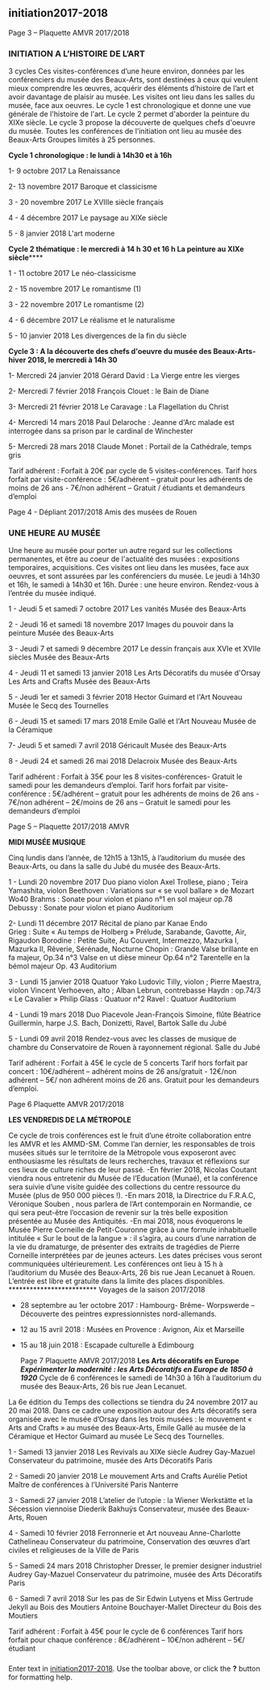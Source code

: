## initiation2017-2018

Page 3 – Plaquette AMVR 2017/2018

### INITIATION A L’HISTOIRE DE L’ART
3 cycles
Ces visites-conférences d’une heure environ, données par les conférenciers du musée des Beaux-Arts, sont destinées à ceux qui veulent mieux comprendre les œuvres, acquérir des éléments d’histoire de l’art et avoir davantage de plaisir au musée. Les visites ont lieu dans les salles du musée, face aux oeuvres. Le cycle 1 est chronologique et donne une vue générale de l'histoire de l'art. Le cycle 2 permet d'aborder la peinture du XIXe siècle. Le cycle 3 propose la découverte de quelques chefs d'oeuvre du musée.
Toutes les conférences de l’initiation ont lieu au musée des Beaux-Arts 
Groupes limités à 25 personnes.

**Cycle 1 chronologique : le lundi à 14h30 et à 16h**

1- 9 octobre 2017
La Renaissance

2- 13 novembre 2017
Baroque et classicisme

3 - 20  novembre 2017
Le XVIIIe siècle français

4 - 4 décembre 2017
Le paysage au XIXe siècle

5 - 8 janvier 2018
L'art moderne

**Cycle 2 thématique : le mercredi à 14 h 30 et 16 h 
La peinture au XIXe siècle******

1 - 11 octobre 2017
Le néo-classicisme

2 - 15 novembre 2017
Le romantisme (1)

3 - 22 novembre 2017
Le romantisme (2)

4 -  6 décembre 2017
Le réalisme et le naturalisme

5 - 10 janvier 2018
Les divergences de la fin du siècle



**Cycle 3 : A la découverte des chefs d'oeuvre du musée des Beaux-Arts- 
hiver 2018, le mercredi à 14h 30**

1- Mercredi 24 janvier 2018
Gérard David : La Vierge entre les vierges

2- Mercredi 7 février 2018
François Clouet : le Bain de Diane

3- Mercredi 21 février 2018
Le Caravage : La Flagellation du Christ

4- Mercredi 14 mars 2018
Paul Delaroche : Jeanne d'Arc malade est interrogée dans sa prison par le cardinal de Winchester

5- Mercredi 28 mars 2018
Claude Monet : Portail de la Cathédrale, temps gris



Tarif adhérent :  Forfait à 20€ par cycle de 5 visites-conférences. 
Tarif hors forfait par visite-conférence : 5€/adhérent – gratuit pour les adhérents de moins de 26 ans - 7€/non adhérent – Gratuit / étudiants et demandeurs d’emploi  


  
  Page 4  - Dépliant 2017/2018      Amis des musées de Rouen	
### UNE HEURE AU MUSÉE 

Une heure au musée pour porter un autre regard sur les collections permanentes, et être au coeur de l'actualité des musées : expositions temporaires, acquisitions.  Ces visites ont lieu dans les musées, face aux oeuvres, et sont assurées par les conférenciers du musée. 
Le jeudi à 14h30 et 16h, le samedi à 14h30 et 16h.
Durée : une heure environ.
Rendez-vous à l’entrée du musée indiqué.
   
1 - Jeudi 5 et samedi 7 octobre 2017
Les vanités
Musée des Beaux-Arts

2 - Jeudi 16 et samedi 18 novembre 2017
Images du pouvoir dans la peinture
Musée des Beaux-Arts

3 - Jeudi 7 et samedi 9 décembre 2017
Le dessin français aux XVIe et XVIIe siècles
Musée des Beaux-Arts

4 - Jeudi 11 et samedi 13 janvier 2018
Les Arts Décoratifs du musée d'Orsay
Les Arts and Crafts
Musée des Beaux-Arts

5 - Jeudi 1er et samedi 3 février 2018
Hector Guimard et l'Art Nouveau
Musée le Secq des Tournelles

6 - Jeudi 15 et samedi 17 mars 2018
Emile Gallé et l'Art Nouveau
Musée de la Céramique

7- Jeudi 5 et samedi 7 avril 2018
Géricault
Musée des Beaux-Arts

8 - Jeudi 24 et samedi 26 mai 2018
Delacroix
Musée des Beaux-Arts

Tarif adhérent :  Forfait à 35€  pour les 8 visites-conférences- Gratuit le samedi pour les demandeurs d’emploi.
Tarif hors forfait par visite-conférence : 5€/adhérent – gratuit pour les adhérents de moins de 26 ans - 7€/non adhérent – 2€/moins de 26 ans – Gratuit le samedi pour les demandeurs d’emploi  


Page 5 – Plaquette 2017/2018 AMVR

**MIDI MUSÉE MUSIQUE**

Cinq lundis dans l’année, de 12h15 à 13h15, à l’auditorium du musée des Beaux-Arts, ou dans la salle du Jubé du musée des Beaux-Arts.

1 - Lundi 20 novembre 2017
Duo piano violon
Axel Trollese, piano ; Teira Yamashita, violon
Beethoven : Variations sur « se vuol ballare » de Mozart Wo40
Brahms : Sonate pour violon et piano n°1 en sol majeur op.78
Debussy : Sonate pour violon et piano
Auditorium

2- Lundi 11 décembre 2017
Récital de piano par Kanae Endo  
Grieg :  Suite « Au temps de Holberg »
Prélude, Sarabande, Gavotte, Air, Rigaudon
Borodine : Petite Suite, Au Couvent, Intermezzo, Mazurka I, Mazurka II, Rêverie, Sérénade, Nocturne
Chopin :  Grande Valse brillante en fa majeur, Op.34 n°3
Valse en ut dièse mineur Op.64 n°2
Tarentelle en la bémol majeur Op. 43
Auditorium

3 - Lundi 15 janvier 2018
Quatuor Yako
Ludovic Tilly, violon ; Pierre Maestra, violon
Vincent Verhoeven, alto ; Alban Lebrun, contrebasse
Haydn : op.74/3 « Le Cavalier »
Philip Glass : Quatuor n°2
Ravel : Quatuor
Auditorium

4 - Lundi 19 mars 2018
Duo Piacevole
Jean-François Simoine, flûte
Béatrice Guillermin, harpe
J.S. Bach, Donizetti, Ravel, Bartok
Salle du Jubé

5 - Lundi 09 avril 2018
Rendez-vous avec les classes de musique de chambre du Conservatoire de Rouen à rayonnement régional.
Salle du Jubé

Tarif adhérent : Forfait à 45€ le cycle de 5 concerts
Tarif hors forfait par concert : 10€/adhérent –  adhérent moins de 26 ans/gratuit - 12€/non adhérent – 5€/ non adhérent moins de 26 ans. Gratuit pour les demandeurs d’emploi.   

  
  Page 6   Plaquette AMVR 2017/2018

**LES VENDREDIS DE LA MÉTROPOLE**

Ce cycle de trois conférences est le fruit d’une étroite collaboration entre les AMVR et les AMMD-SM.
Comme l’an dernier, les responsables de trois musées situés sur le territoire de la Métropole vous exposeront avec enthousiasme les résultats de leurs recherches, travaux et réflexions sur ces lieux de culture riches de leur passé.
-En février 2018, Nicolas Coutant viendra nous entretenir du Musée de l’Education (Munaé), et la conférence sera suivie d’une visite guidée des collections du centre ressource du Musée (plus de  950 000 pièces !).
-En mars 2018, la Directrice du F.R.A.C, Véronique Souben , nous parlera de l’Art contemporain en Normandie, ce qui sera peut-être l’occasion de revenir sur la très belle exposition présentée au Musée des Antiquités.
-En mai 2018, nous évoquerons le Musée Pierre Corneille de Petit-Couronne grâce à une formule inhabituelle intitulée « Sur le bout de la langue » : il s’agira, au cours d’une narration de la vie du dramaturge, de présenter des extraits de tragédies de Pierre Corneille interprétées par de jeunes acteurs.
Les dates précises vous seront communiquées ultérieurement.
Les conférences ont lieu à 15 h à l’auditorium du Musée des Beaux-Arts, 26 bis rue Jean Lecanuet à Rouen.
 L’entrée est libre et gratuite dans la limite des places disponibles.
                                                                 *************************
Voyages de la saison 2017/2018
-	28 septembre au 1er octobre 2017 : Hambourg- Brême- Worpswerde – Découverte des peintres expressionnistes nord-allemands.
-	12 au 15 avril 2018 : Musées en Provence : Avignon, Aix et Marseille
-	15 au 18 juin 2018 : Escapade culturelle à Edimbourg
  
    
    Page 7     Plaquette AMVR 2017/2018
**Les Arts décoratifs en Europe**
_**Expérimenter la modernité : les Arts Décoratifs en Europe de 1850 à 1920**_
Cycle de 6 conférences le samedi de 14h30 à 16h à l’auditorium du musée des Beaux-Arts, 26 bis rue Jean Lecanuet.

La 6e édition du Temps des collections se tiendra du 24 novembre 2017 au 20 mai 2018. Dans ce cadre une exposition autour des Arts décoratifs sera organisée avec le musée d’Orsay dans les trois musées : le mouvement « Arts and Crafts » au musée des Beaux-Arts, Emile Gallé au musée de la Céramique et Hector Guimard au musée Le Secq des Tournelles.

1 - Samedi 13 janvier 2018
 Les Revivals au XIXe siècle
Audrey Gay-Mazuel
Conservateur du patrimoine, musée des Arts Décoratifs Paris

2 - Samedi 20 janvier 2018
Le mouvement Arts and Crafts
Aurélie Petiot
Maître de conférences à l’Université Paris Nanterre

3 - Samedi 27 janvier 2018
L’atelier de l’utopie : la Wiener Werkstätte et la Sécession viennoise
Diederik Bakhuÿs
Conservateur, musée des Beaux-Arts, Rouen

4 - Samedi 10 février 2018
Ferronnerie et Art nouveau
Anne-Charlotte Cathelineau
Conservateur du patrimoine, Conservation des œuvres d’art civiles et religieuses de la Ville de Paris

5 - Samedi 24 mars 2018
Christopher Dresser, le premier designer industriel
Audrey Gay-Mazuel
Conservateur du patrimoine, musée des Arts Décoratifs Paris

6 - Samedi 7 avril 2018
Sur les pas de Sir Edwin Lutyens et Miss Gertrude Jekyll au Bois des Moutiers
Antoine Bouchayer-Mallet
Directeur du Bois des Moutiers



Tarif adhérent : Forfait à 45€ pour le cycle de 6 conférences
Tarif hors forfait pour chaque conférence : 8€/adhérent – 10€/non adhérent – 5€/étudiant






###  





Enter text in [initiation2017-2018](http://daringfireball.net/projects/markdown/). Use the toolbar above, or click the **?** button for formatting help.
